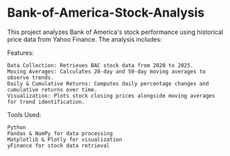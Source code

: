 # Bank-of-America-Stock-Analysis

This project analyzes Bank of America's stock performance using historical price data from Yahoo Finance. The analysis includes:

Features:

    Data Collection: Retrieves BAC stock data from 2020 to 2025.
    Moving Averages: Calculates 20-day and 50-day moving averages to observe trends.
    Daily & Cumulative Returns: Computes daily percentage changes and cumulative returns over time.
    Visualization: Plots stock closing prices alongside moving averages for trend identification.

Tools Used:

    Python
    Pandas & NumPy for data processing
    Matplotlib & Plotly for visualization
    yFinance for stock data retrieval
